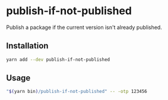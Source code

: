 # publish-if-not-published

Publish a package if the current version isn't already published.

## Installation

```bash
yarn add --dev publish-if-not-published
```

## Usage

```bash
"$(yarn bin)/publish-if-not-published" -- -otp 123456
```
